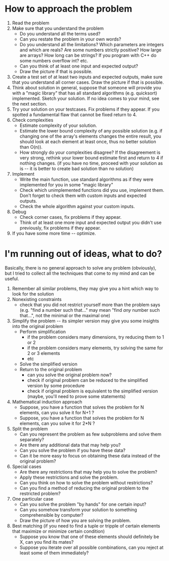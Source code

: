 # How to approach the problem

1. Read the problem
2. Make sure that you understand the problem
   - Do you understand all the terms used?
   - Can you restate the problem in your own words?
   - Do you understand all the limitations? Which parameters are integers and which are reals? Are some numbers strictly positive? How large are arrays? How long can be strings? If you program with C++ do some numbers overflow int? etc.
   - Can you think of at least one input and expected output?
   - Draw the picture if that is possible.
3. Create a test set of at least two inputs and expected outputs, make sure that you understand all corner cases. Draw the picture if that is possible.
4. Think about solution in general, suppose that someone will provide you with a "magic library" that has all standard algorithms (e.g. quicksort) implemented. Sketch your solution. If no idea comes to your mind, see the next section.
5. Try your solution on your testcases. Fix problems if they appear. If you spotted a fundamental flaw that cannot be fixed return to 4.
6. Check complexities
   - Estimate complexity of your solution.
   - Estimate the lower bound complexity of any possible solution (e.g. if changing one of the array's elements changes the entire result, you should look at each element at least once, thus no better solution than O(n)). 
   - How strongly do your complexities disagree? If the disagreement is very strong, rethink your lower bound estimate first and return to 4 if nothing changes. (if you have no time, proceed with your solution as is -- it is better to create bad solution than no solution)
7. Implement
   - Write the main function, use standard algorithms as if they were implemented for you in some "magic library"
   - Check which unimplemented functions did you use, implement them. Don't forget to check them with custom inputs and expected outputs.
   - Check the whole algorithm against your custom inputs.
8. Debug
   - Check corner cases, fix problems if they appear.
   - Think of at least one more input and expected output you didn't use previously, fix problems if they appear.
9. If you have some more time -- optimize.

# I'm running out of ideas, what to do?

Basically, there is no general approach to solve any problem (obviously), but I tried to collect all the techniques that come to my mind and can be useful.

1. Remember all similar problems, they may give you a hint which way to look for the solution
2. Nonexisting constraints
   - check that you did not restrict yourself more than the problem says (e.g. "find a number such that..." may mean "find _any_ number such that...", not the minimal or the maximal one)
3. Simplify the problem -- its simpler version may give you some insights into the original problem
   * Perform simplification
       - if the problem considers many dimensions, try reducing them to 1 or 2
       - if the problem considers many elements, try solving the same for 2 or 3 elements
       - etc
   * Solve the simplified version
   * Return to the original problem
       - can you solve the original problem now?
       - check if original problem can be reduced to the simplified version by some procedure
       - check if original problem is equivalent to the simplified version (maybe, you'll need to prove some statements)
4. Mathematical induction approach
   - Suppose, you have a function that solves the problem for N elements, can you solve it for N+1 ?
   - Suppose, you have a function that solves the problem for N elements, can you solve it for 2*N ?
5. Split the problem
   - Can you represent the problem as few subproblems and solve them separately?
   - Are there any additional data that may help you?
   - Can you solve the problem if you have these data?
   - Can it be more easy to focus on obtaining these data instead of the original problem?
6. Special cases
   - Are there any restrictions that may help you to solve the problem?
   - Apply these restrictions and solve the problem.
   - Can you think on how to solve the problem without restrictions?
   - Can you find a method of reducing the original problem to the restricted problem?
7. One particular case
   - Can you solve the problem "by hands" for one certain input?
   - Can you somehow transform your solution to something comprehensible by computer?
   - Draw the picture of how you are solving the problem.
8. Best matching (if you need to find a tuple or tripple of certain elements that maximize or minimize certain condition)
   - Suppose you know that one of these elements should definitely be X, can you find its mates?
   - Suppose you iterate over all possible combinations, can you reject at least some of them immediately?

